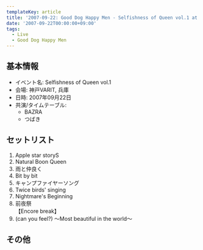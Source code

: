 ```yaml
---
templateKey: article
title: '2007-09-22: Good Dog Happy Men - Selfishness of Queen vol.1 at 神戸VARIT'
date: '2007-09-22T00:00:00+09:00'
tags:
  - Live
  - Good Dog Happy Men
---
```

## 基本情報

* イベント名: Selfishness of Queen vol.1
* 会場: 神戸VARIT, 兵庫
* 日時: 2007年09月22日
* 共演/タイムテーブル:
  * BAZRA
  * つばき

## セットリスト

1. Apple star storyS
1. Natural Boon Queen
1. 雨と仲良く
1. Bit by bit
1. キャンプファイヤーソング
1. Twice birds' singing
1. Nightmare's Beginning
1. 前夜祭<br>
  【Encore break】
1. (can you feel?) ～Most beautiful in the world～

## その他

